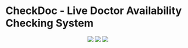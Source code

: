 # CheckDoc - Live Doctor Availability Checking System

<p align="center">
  <img src="https://img.shields.io/tokei/lines/github/reshmaharidhas/CheckDoc">
  <img src="https://img.shields.io/github/repo-size/reshmaharidhas/CheckDoc">
  <img src="https://api.visitorbadge.io/api/visitors?path=https%3A%2F%2Fgithub.com%2Freshmaharidhas%2FCheckDoc&label=Visitors&labelColor=%23000000&countColor=%2300ff00&style=plastic" />
 </p>
